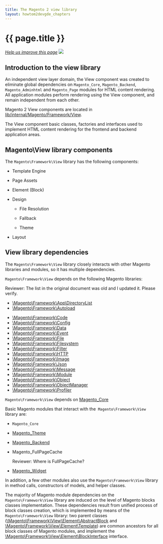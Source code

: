 ```yaml
---
title: The Magento 2 view library
layout: howtom2devgde_chapters
---
```


<h1 id="m2devgde-static-proc">{{ page.title }}</h1>
<p><a href="{{ site.githuburl }}m2devgde/view/view-lib.md" target="_blank"><em>Help us improve this page</em></a>&nbsp;<img src="{{ site.baseurl }}common/images/newWindow.gif"/></p>

<h2 id="view-library-overview">Introduction to the view library</h2>

An independent view layer domain, the View component was created to eliminate
global dependencies
on `Magento_Core`, `Magento_Backend`, `Magento_Adminhtml` and `Magento_Page` modules
for HTML content rendering. All application modules perform rendering using the
View component, and remain independent from each other.

Magento 2 View components are located in <a href="{{ site.mage2000url }}lib/internal/Magento/Framework/View" target="_blank">lib/internal/Magento/Framework/View</a>.

The View component basic classes, factories and interfaces
used to implement HTML content rendering  for the frontend and backend
application areas. 

<h2 id="library-components">Magento\View library components</h2>

The `Magento\Framework\View` library has the following components:

-   Template Engine

-   Page Assets

-   Element (Block)

-   Design

    -   File Resolution

    -   Fallback

    -   Theme

-   Layout

<h2>View library dependencies</h2>

The `Magento\Framework\View` library closely interacts with other Magento
libraries and modules, so it has multiple dependencies. 

`Magento\Framework\View` depends on the following Magento libraries:  

<p class="q">Reviewer: The list in the original document was old and I updated it. Please verify.</p>

*   <a href="{{ site.mage2000url }}lib/internal/Magento/Framework/Filesystem/DirectoryList.php" target="_blank">\Magento\Framework\App\DirectoryList</a>
*   <a href="{{ site.mage2000url }}lib/internal/Magento/Framework/Autoload" target="_blank">\Magento\Framework\Autoload</a>
-   <a href="{{ site.mage2000url }}lib/internal/Magento/Framework/Code" target="_blank">\Magento\Framework\Code</a>
-   <a href="{{ site.mage2000url }}lib/internal/Magento/Framework/Config" target="_blank">\Magento\Framework\Config</a>
-   <a href="{{ site.mage2000url }}lib/internal/Magento/Framework/Data" target="_blank">\Magento\Framework\Data</a>
-   <a href="{{ site.mage2000url }}lib/internal/Magento/Framework/Event.php" target="_blank">\Magento\Framework\Event</a>
-   <a href="{{ site.mage2000url }}lib/internal/Magento/Framework/File" target="_blank">\Magento\Framework\File</a>
-   <a href="{{ site.mage2000url }}lib/internal/Magento/Framework/Filesystem.php" target="_blank">\Magento\Framework\Filesystem</a>
-   <a href="{{ site.mage2000url }}lib/internal/Magento/Framework/Filter" target="_blank">\Magento\Framework\Filter</a>
-   <a href="{{ site.mage2000url }}lib/internal/Magento/Framework/HTTP" target="_blank">\Magento\Framework\HTTP</a>
-   <a href="{{ site.mage2000url }}lib/internal/Magento/Framework/Image.php" target="_blank">\Magento\Framework\Image</a>
-   <a href="{{ site.mage2000url }}lib/internal/Magento/Framework/Json" target="_blank">\Magento\Framework\Json</a>
-   <a href="{{ site.mage2000url }}lib/internal/Magento/Framework/Message" target="_blank">\Magento\Framework\Message</a>
-   <a href="{{ site.mage2000url }}lib/internal/Magento/Framework/Module" target="_blank">\Magento\Framework\Module</a>
-   <a href="{{ site.mage2000url }}lib/internal/Magento/Framework/Object.php" target="_blank">\Magento\Framework\Object</a>
-   <a href="{{ site.mage2000url }}lib/internal/Magento/Framework/ObjectManager.php" target="_blank">\Magento\Framework\ObjectManager</a>
-   <a href="{{ site.mage2000url }}lib/internal/Magento/Framework/Profiler.php" target="_blank">\Magento\Framework\Profiler</a>

`Magento\Framework\View` depends on <a href="{{ site.mage2000url }}tree/master/app/code/Magento/Core" target="_blank">Magento_Core</a>

Basic Magento modules that interact with the` Magento\Framework\View` library
are:

-   `Magento_Core`
-   <a href="{{ site.mage2000url }}tree/master/app/code/Magento/Theme" target="_blank">Magento_Theme</a>
-   <a href="{{ site.mage2000url }}tree/master/app/code/Magento/Backend" target="_blank">Magento_Backend</a>
-   Magento_FullPageCache

	<p class="q">Reviewer: Where is FullPageCache?</p>
	
-   <a href="{{ site.mage2000url }}tree/master/app/code/Magento/Widget" target="_blank">Magento_Widget</a>

In addition, a few other modules also use the `Magento\Framework\View` library
in method calls, constructors of models, and helper classes.

The majority of Magento module dependencies on
the `Magento\Framework\View` library are induced on the level of Magento blocks
classes implementation. These dependencies result from unified process of block
classes creation, which is implemented by means of
the `Magento\Framework\View` library:  two parent classes
(<a href="{{ site.mage2000url }}tree/master/app/code/Magento/Widget" target="_blank">\Magento\Framework\View\Element\AbstractBlock</a> and <a href="{{ site.mage2000url }}lib/internal/Magento/Framework/View/Element/Template" target="_blank">\Magento\Framework\View\Element\Template</a>)
are common ancestors for all block classes of Magento modules, and implement
the <a href="{{ site.mage2000url }}lib/internal/Magento/Framework/View/Element/BlockInterface.php" target="_blank">\Magento\Framework\View\Element\BlockInterface</a> interface.
